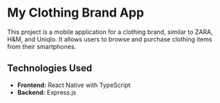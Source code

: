 # My Clothing Brand App

This project is a mobile application for a clothing brand, similar to ZARA, H&M, and Uniqlo. It allows users to browse and purchase clothing items from their smartphones.

## Technologies Used

* **Frontend:** React Native with TypeScript
* **Backend:** Express.js